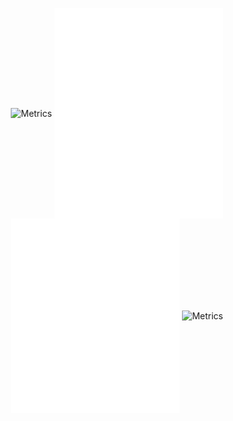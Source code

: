 <!-- ![197358546-0907924c-1c24-4b81-9143-ee4b752fe77b](https://user-images.githubusercontent.com/76916192/227782138-cd864d1d-1cbb-4e20-867a-f92bb2a7d7bd.png)


<!-- <p align="center">
  
<img src="https://github-readme-stats.vercel.app/api?username=prankush-tech&count_private=true&theme=radical" alt="Prankush" width="270" />

<img  alt="screen-shot-2021-08-26-at-24711-pm_bnn3" src="https://user-images.githubusercontent.com/76916192/195103662-c2039c79-14b3-45cb-aebd-01c118a420e5.png" width="250">

<img src="https://streak-stats.demolab.com?user=prankush-tech&theme=neon-palenight&hide_border=true&border_radius=10" alt="Prankush" width="270" />




</p> --> 



<p align="center">
<img align="center" src="https://user-images.githubusercontent.com/76916192/227797008-16dfb8d6-9cfb-4e3f-a72f-bf4f33b20d07.jpg" alt="Metrics" height="330">
  <img align="center" src="/general.svg" alt="Metrics" width="270">
  <img align="center" src="/achievements.svg" alt="Metrics" width="270">
  <img align="center" src="https://user-images.githubusercontent.com/76916192/227796945-2c7f78dc-b00b-4df8-b55b-9594e1998a3e.jpg" alt="Metrics" height="280">
</p>

